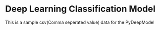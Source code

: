 # Deep Learning Classification Model
This is a sample csv(Comma seperated value) data for the PyDeepModel

